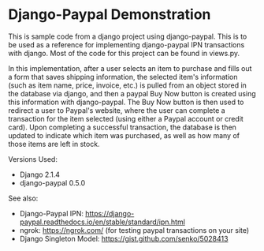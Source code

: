 # Django-Paypal Demonstration
This is sample code from a django project using django-paypal. This is to be used as a reference for implementing django-paypal IPN transactions with django. Most of the code for this project can be found in views.py.

In this implementation, after a user selects an item to purchase and fills out a form that saves shipping information, the selected item's information (such as item name, price, invoice, etc.) is pulled from an object stored in the database via django, and then a paypal Buy Now button is created using this information with django-paypal. The Buy Now button is then used to redirect a user to Paypal's website, where the user can complete a transaction for the item selected (using either a Paypal account or credit card). Upon completing a successful transaction, the database is then updated to indicate which item was purchased, as well as how many of those items are left in stock.

Versions Used:
- Django 2.1.4
- django-paypal 0.5.0 

See also:
- Django-Paypal IPN: https://django-paypal.readthedocs.io/en/stable/standard/ipn.html
- ngrok: https://ngrok.com/ (for testing paypal transactions on your site)
- Django Singleton Model: https://gist.github.com/senko/5028413
